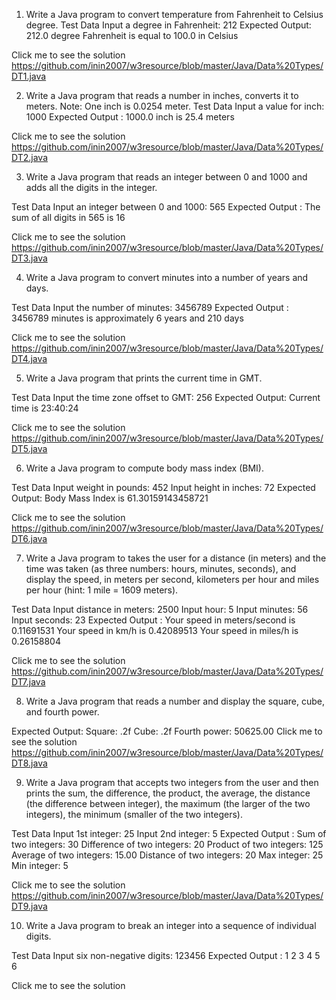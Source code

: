 1. Write a Java program to convert temperature from Fahrenheit to Celsius degree.
Test Data
Input a degree in Fahrenheit: 212
Expected Output:
212.0 degree Fahrenheit is equal to 100.0 in Celsius

Click me to see the solution https://github.com/inin2007/w3resource/blob/master/Java/Data%20Types/DT1.java

2. Write a Java program that reads a number in inches, converts it to meters.
Note: One inch is 0.0254 meter.
Test Data
Input a value for inch: 1000
Expected Output :
1000.0 inch is 25.4 meters

Click me to see the solution https://github.com/inin2007/w3resource/blob/master/Java/Data%20Types/DT2.java

3. Write a Java program that reads an integer between 0 and 1000 and adds all the digits in the integer.

Test Data
Input an integer between 0 and 1000: 565
Expected Output :
The sum of all digits in 565 is 16

Click me to see the solution https://github.com/inin2007/w3resource/blob/master/Java/Data%20Types/DT3.java

4. Write a Java program to convert minutes into a number of years and days.

Test Data
Input the number of minutes: 3456789
Expected Output :
3456789 minutes is approximately 6 years and 210 days

Click me to see the solution https://github.com/inin2007/w3resource/blob/master/Java/Data%20Types/DT4.java

5. Write a Java program that prints the current time in GMT.

Test Data
Input the time zone offset to GMT: 256
Expected Output:
Current time is 23:40:24

Click me to see the solution https://github.com/inin2007/w3resource/blob/master/Java/Data%20Types/DT5.java

6. Write a Java program to compute body mass index (BMI).

Test Data
Input weight in pounds: 452
Input height in inches: 72
Expected Output:
Body Mass Index is 61.30159143458721

Click me to see the solution https://github.com/inin2007/w3resource/blob/master/Java/Data%20Types/DT6.java

7. Write a Java program to takes the user for a distance (in meters) and the time was taken (as three numbers: hours, minutes, seconds), and display the speed, in meters per second, kilometers per hour and miles per hour (hint: 1 mile = 1609 meters).

Test Data
Input distance in meters: 2500 
Input hour: 5 
Input minutes: 56
Input seconds: 23
Expected Output :
Your speed in meters/second is 0.11691531 
Your speed in km/h is 0.42089513 
Your speed in miles/h is 0.26158804

Click me to see the solution https://github.com/inin2007/w3resource/blob/master/Java/Data%20Types/DT7.java

8. Write a Java program that reads a number and display the square, cube, and fourth power.

Expected Output:
Square: .2f 
Cube: .2f 
Fourth power: 50625.00
Click me to see the solution https://github.com/inin2007/w3resource/blob/master/Java/Data%20Types/DT8.java

9. Write a Java program that accepts two integers from the user and then prints the sum, the difference, the product, the average, the distance (the difference between integer), the maximum (the larger of the two integers), the minimum (smaller of the two integers).

Test Data
Input 1st integer: 25 
Input 2nd integer: 5
Expected Output :
Sum of two integers: 30
Difference of two integers: 20
Product of two integers: 125
Average of two integers: 15.00
Distance of two integers: 20
Max integer: 25 
Min integer: 5

Click me to see the solution https://github.com/inin2007/w3resource/blob/master/Java/Data%20Types/DT9.java

10. Write a Java program to break an integer into a sequence of individual digits.

Test Data
Input six non-negative digits: 123456
Expected Output :
1 2 3 4 5 6

Click me to see the solution
